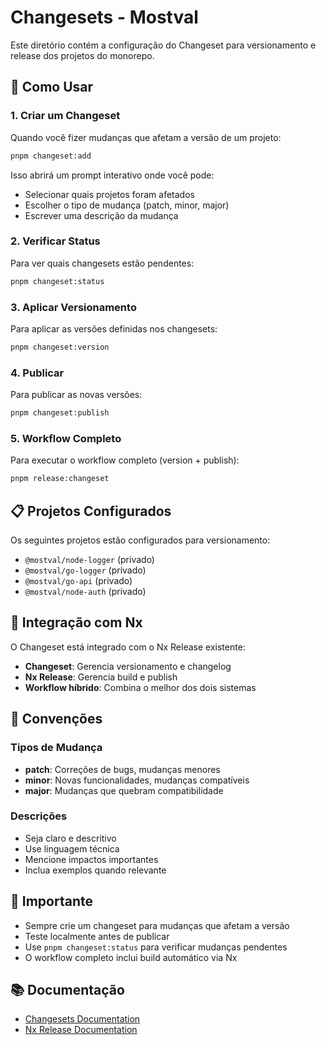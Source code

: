# Changesets - Mostval

Este diretório contém a configuração do Changeset para versionamento e release dos projetos do monorepo.

## 🚀 Como Usar

### 1. Criar um Changeset
Quando você fizer mudanças que afetam a versão de um projeto:

```bash
pnpm changeset:add
```

Isso abrirá um prompt interativo onde você pode:
- Selecionar quais projetos foram afetados
- Escolher o tipo de mudança (patch, minor, major)
- Escrever uma descrição da mudança

### 2. Verificar Status
Para ver quais changesets estão pendentes:

```bash
pnpm changeset:status
```

### 3. Aplicar Versionamento
Para aplicar as versões definidas nos changesets:

```bash
pnpm changeset:version
```

### 4. Publicar
Para publicar as novas versões:

```bash
pnpm changeset:publish
```

### 5. Workflow Completo
Para executar o workflow completo (version + publish):

```bash
pnpm release:changeset
```

## 📋 Projetos Configurados

Os seguintes projetos estão configurados para versionamento:

- `@mostval/node-logger` (privado)
- `@mostval/go-logger` (privado)
- `@mostval/go-api` (privado)
- `@mostval/node-auth` (privado)

## 🔧 Integração com Nx

O Changeset está integrado com o Nx Release existente:

- **Changeset**: Gerencia versionamento e changelog
- **Nx Release**: Gerencia build e publish
- **Workflow híbrido**: Combina o melhor dos dois sistemas

## 📝 Convenções

### Tipos de Mudança
- **patch**: Correções de bugs, mudanças menores
- **minor**: Novas funcionalidades, mudanças compatíveis
- **major**: Mudanças que quebram compatibilidade

### Descrições
- Seja claro e descritivo
- Use linguagem técnica
- Mencione impactos importantes
- Inclua exemplos quando relevante

## 🚨 Importante

- Sempre crie um changeset para mudanças que afetam a versão
- Teste localmente antes de publicar
- Use `pnpm changeset:status` para verificar mudanças pendentes
- O workflow completo inclui build automático via Nx

## 📚 Documentação

- [Changesets Documentation](https://github.com/changesets/changesets)
- [Nx Release Documentation](https://nx.dev/recipes/nx-release)